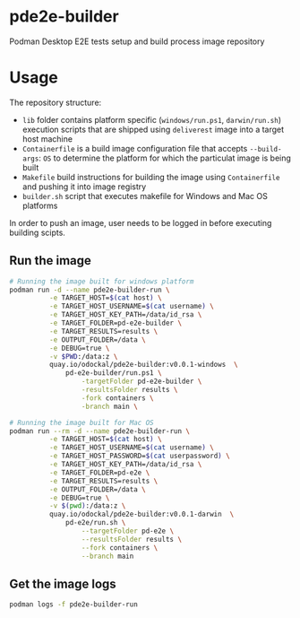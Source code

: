 # pde2e-builder
Podman Desktop E2E tests setup and build process image repository

# Usage
The repository structure:
* `lib` folder contains platform specific (`windows/run.ps1`, `darwin/run.sh`) execution scripts that are shipped using `deliverest` image into a target host machine
* `Containerfile` is a build image configuration file that accepts `--build-args`: `OS` to determine the platform for which the particulat image is being built
* `Makefile` build instructions for building the image using `Containerfile` and pushing it into image registry
* `builder.sh` script that executes makefile for Windows and Mac OS platforms

In order to push an image, user needs to be logged in before executing building scipts.

## Run the image
```sh
# Running the image built for windows platform
podman run -d --name pde2e-builder-run \
          -e TARGET_HOST=$(cat host) \
          -e TARGET_HOST_USERNAME=$(cat username) \
          -e TARGET_HOST_KEY_PATH=/data/id_rsa \
          -e TARGET_FOLDER=pd-e2e-builder \
          -e TARGET_RESULTS=results \
          -e OUTPUT_FOLDER=/data \
          -e DEBUG=true \
          -v $PWD:/data:z \
          quay.io/odockal/pde2e-builder:v0.0.1-windows  \
              pd-e2e-builder/run.ps1 \
                  -targetFolder pd-e2e-builder \
                  -resultsFolder results \
                  -fork containers \
                  -branch main \

# Running the image built for Mac OS
podman run --rm -d --name pde2e-builder-run \
          -e TARGET_HOST=$(cat host) \
          -e TARGET_HOST_USERNAME=$(cat username) \
          -e TARGET_HOST_PASSWORD=$(cat userpassword) \
          -e TARGET_HOST_KEY_PATH=/data/id_rsa \
          -e TARGET_FOLDER=pd-e2e \
          -e TARGET_RESULTS=results \
          -e OUTPUT_FOLDER=/data \
          -e DEBUG=true \
          -v $(pwd):/data:z \
          quay.io/odockal/pde2e-builder:v0.0.1-darwin  \
              pd-e2e/run.sh \
                  --targetFolder pd-e2e \
                  --resultsFolder results \
                  --fork containers \
                  --branch main
```

## Get the image logs
```sh
podman logs -f pde2e-builder-run
```
